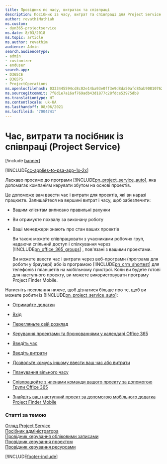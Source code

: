 ```yaml
---
title: Провідник по часу, витратах та співпраці
description: Посібник із часу, витрат та співпраці для Project Service
author: revathiMuthiah
ms.custom:
- dyn365-projectservice
ms.date: 8/03/2018
ms.topic: article
ms.author: revathim
audience: Admin
search.audienceType:
- admin
- customizer
- enduser
search.app:
- D365CE
- D365PS
- ProjectOperations
ms.openlocfilehash: 0333445594cd8c02e14ba93e0ff3e9d8da50afd85ab90810762c415b53018ccb
ms.sourcegitcommit: 7f8d1e7a16af769adb43d1877c28fdce53975db8
ms.translationtype: HT
ms.contentlocale: uk-UA
ms.lasthandoff: 08/06/2021
ms.locfileid: "7004741"
---
```

# <a name="time-expense-and-collaboration-guide-project-service"></a>Час, витрати та посібник із співпраці (Project Service)

[!include [banner](../includes/psa-now-project-operations.md)]

[!INCLUDE[cc-applies-to-psa-app-1x-2x](../includes/cc-applies-to-psa-app-1x-2x.md)]

Ласкаво просимо до програми [!INCLUDE[pn_project_service_auto](../includes/pn-project-service-auto.md)], яка допомагає компаніям керувати збутом на основі проектів. 
  
 Це допоможе вам ввести час і витрати для проектів, які ви наразі працюєте. Залишайтеся на вершині витрат і часу, щоб забезпечити:  
  
- Вашим клієнтам виписано правильні рахунки  
  
- Ви отримуєте похвалу за виконану роботу  
  
- Ваші менеджери знають про стан ваших проектів  
  
  Ви також можете співпрацювати з учасниками робочих груп, надаючи спільний доступ і спілкування через [!INCLUDE[pn_office_365_groups](../includes/pn-office-365-groups.md)] , пов'язані з вашими проектами.  
  
  Ви можете ввести час і витрати через веб-програми (програма для роботи у браузері) або із програмою [!INCLUDE[pn_crm_shortest](../includes/pn-crm-shortest.md)] для телефонів і планшетів на мобільному пристрої. Коли ви будете готові для наступного проекту, ви можете використовувати програму Project Finder Mobile.  
  
Натисніть посилання нижче, щоб дізнатися більше про те, щоб ви можете робити із [!INCLUDE[pn_project_service_auto](../includes/pn-project-service-auto.md)]:  
  
-   [Отримайте додатки](../psa/get-apps.md)  
  
-   [Вхід](../psa/sign-in.md)  
  
-   [Перегляньте свій розклад](../psa/view-schedule.md)  
  
-   [Керування проектами та бронюваннями у календарі Office 365](../psa/manage-project-bookings-office-365-calendar.md)  
  
-   [Введіть час](../psa/enter-time.md)  
  
-   [Введіть витрати](../psa/enter-expenses.md)  
  
-   [Дозвольте комусь іншому ввести ваш час або витрати](../psa/allow-someone-else-enter-time-entry-expense.md)  
  
-   [Планування вільного часу](../psa/schedule-time-off.md)  
  
-   [Співпрацюйте з членами команди вашого проекту за допомогою Групи Office 365](../psa/collaborate-project-team-members-office-365-groups.md)  
  
-   [Знайдіть ваш наступний проект за допомогою мобільного додатка Project Finder Mobile](../psa/find-next-project-finder-mobile-app.md)  
  
### <a name="see-also"></a>Статті за темою  
 [Огляд Project Service](../psa/overview.md)   
 [Посібник адміністратора](../psa/admin-guide.md)   
 [Провідник керування обліковими записами](../psa/account-manager-guide.md)   
 [Провідник керування проектом](../psa/project-manager-guide.md)   
 [Провідник керування ресурсами](../psa/resource-manager-guide.md)   


[!INCLUDE[footer-include](../includes/footer-banner.md)]